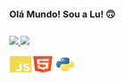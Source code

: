 ### Olá Mundo! Sou a Lu! 🙃
##
 <div>
  <a href="https://github.com/LucianaCarraro">
  <img height="120em" src="https://github-readme-stats.vercel.app/api?username=LucianaCarraro&show_icons=true&theme=great-gatsby&include_all_commits=true&count_private=true"/>
  <img height="100em" src="https://github-readme-stats.vercel.app/api/top-langs/?username=LucianaCarraro&layout=compact&langs_count=16&theme=great-gatsby"/>
</div>
<div>
  <div style="display: inline_block"><br>
  <img align="left" alt="lu-Js" height="30" width="40" src="https://raw.githubusercontent.com/devicons/devicon/master/icons/javascript/javascript-plain.svg">
  <img align="left" alt="lu-HTML" height="30" width="40" src="https://raw.githubusercontent.com/devicons/devicon/master/icons/html5/html5-original.svg">
  <img align="left" alt="lu-Python" height="30" width="40" src="https://raw.githubusercontent.com/devicons/devicon/master/icons/python/python-original.svg">
  <!-- <img align="center" alt="perfil-lu" src="https://cdn.discordapp.com/attachments/872576335204188234/872589785749930034/imagem_perfil_github_teste1_copia.png">

</div>

##

<div>

![Snake animation](https://github.com/LucianaCarraro/LucianaCarraro/blob/output/github-contribution-grid-snake.svg)

</div>

<!--
**LucianaCarraro/LucianaCarraro** is a ✨ _special_ ✨ repository because its `README.md` (this file) appears on your GitHub profile.

Here are some ideas to get you started:

- 🔭 I’m currently working on ...
- 🌱 I’m currently learning ...
- 👯 I’m looking to collaborate on ...
- 🤔 I’m looking for help with ...
- 💬 Ask me about ...
- 📫 How to reach me: ...
- 😄 Pronouns: ...
- ⚡ Fun fact: ...
-->
